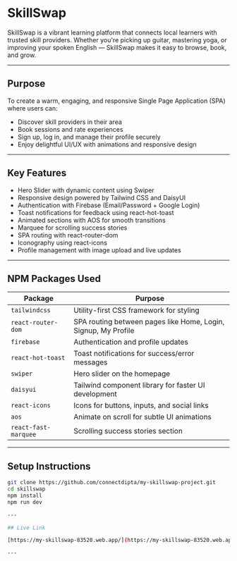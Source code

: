# SkillSwap

SkillSwap is a vibrant learning platform that connects local learners with trusted skill providers. Whether you're picking up guitar, mastering yoga, or improving your spoken English — SkillSwap makes it easy to browse, book, and grow.

---



## Purpose

To create a warm, engaging, and responsive Single Page Application (SPA) where users can:

- Discover skill providers in their area
- Book sessions and rate experiences
- Sign up, log in, and manage their profile securely
- Enjoy delightful UI/UX with animations and responsive design

---

## Key Features

- Hero Slider with dynamic content using Swiper
- Responsive design powered by Tailwind CSS and DaisyUI
- Authentication with Firebase (Email/Password + Google Login)
- Toast notifications for feedback using react-hot-toast
- Animated sections with AOS for smooth transitions
- Marquee for scrolling success stories
- SPA routing with react-router-dom
- Iconography using react-icons
- Profile management with image upload and live updates

---

## NPM Packages Used

| Package               | Purpose                                                                 |
|-----------------------|-------------------------------------------------------------------------|
| `tailwindcss`         | Utility-first CSS framework for styling                                 |
| `react-router-dom`    | SPA routing between pages like Home, Login, Signup, My Profile          |
| `firebase`            | Authentication and profile updates                                      |
| `react-hot-toast`     | Toast notifications for success/error messages                          |
| `swiper`              | Hero slider on the homepage                                             |
| `daisyui`             | Tailwind component library for faster UI development                    |
| `react-icons`         | Icons for buttons, inputs, and social links                             |
| `aos`                 | Animate on scroll for subtle UI animations                              |
| `react-fast-marquee`  | Scrolling success stories section                                       |

---

## Setup Instructions

```bash
git clone https://github.com/connectdipta/my-skillswap-project.git
cd skillswap
npm install
npm run dev

---

## Live Link

[https://my-skillswap-83520.web.app/](https://my-skillswap-83520.web.app/)

---
